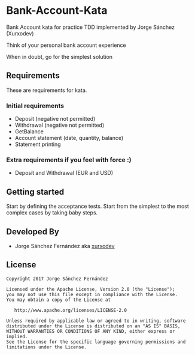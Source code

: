 # Bank-Account-Kata

Bank Account kata for practice TDD implemented by Jorge Sánchez (Xurxodev)

Think of your personal bank account experience

When in doubt, go for the simplest solution

## Requirements

These are requirements for kata.

### Initial requirements

* Deposit (negative not permitted)
* Withdrawal (negative not permitted)  
* GetBalance  
* Account statement (date, quantity, balance) 
* Statement printing 

### Extra requirements if you feel with force :)

* Deposit and Withdrawal (EUR and USD)

## Getting started

Start by defining the acceptance tests. 
Start from the simplest to the most complex cases by taking baby steps.

## Developed By

* Jorge Sánchez Fernández aka [xurxodev](https://twitter.com/xurxodev)

## License


    Copyright 2017 Jorge Sánchez Fernández

    Licensed under the Apache License, Version 2.0 (the "License");
    you may not use this file except in compliance with the License.
    You may obtain a copy of the License at

       http://www.apache.org/licenses/LICENSE-2.0

    Unless required by applicable law or agreed to in writing, software
    distributed under the License is distributed on an "AS IS" BASIS,
    WITHOUT WARRANTIES OR CONDITIONS OF ANY KIND, either express or implied.
    See the License for the specific language governing permissions and
    limitations under the License.

